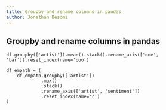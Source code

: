 ```yaml
---
title: Groupby and rename columns in pandas
author: Jonathan Besomi
---
```




## Groupby and rename columns in pandas

```
df.groupby(['artist']).mean().stack().rename_axis(['one', 'bar']).reset_index(name='ooo')
```

```
df_empath = (
    df_empath.groupby(['artist'])
             .max()
             .stack()
             .rename_axis(['artist', 'sentiment'])
             .reset_index(name='r')
)
```

